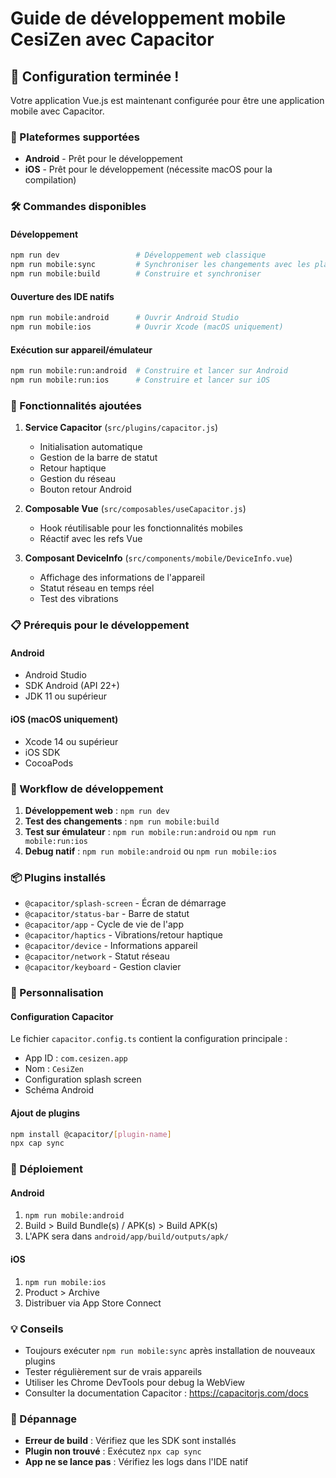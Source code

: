 # Guide de développement mobile CesiZen avec Capacitor

## 🚀 Configuration terminée !

Votre application Vue.js est maintenant configurée pour être une application mobile avec Capacitor.

### 📱 Plateformes supportées

- **Android** - Prêt pour le développement
- **iOS** - Prêt pour le développement (nécessite macOS pour la compilation)

### 🛠️ Commandes disponibles

#### Développement
```bash
npm run dev                 # Développement web classique
npm run mobile:sync         # Synchroniser les changements avec les plateformes mobiles
npm run mobile:build        # Construire et synchroniser
```

#### Ouverture des IDE natifs
```bash
npm run mobile:android      # Ouvrir Android Studio
npm run mobile:ios          # Ouvrir Xcode (macOS uniquement)
```

#### Exécution sur appareil/émulateur
```bash
npm run mobile:run:android  # Construire et lancer sur Android
npm run mobile:run:ios      # Construire et lancer sur iOS
```

### 🔧 Fonctionnalités ajoutées

1. **Service Capacitor** (`src/plugins/capacitor.js`)
   - Initialisation automatique
   - Gestion de la barre de statut
   - Retour haptique
   - Gestion du réseau
   - Bouton retour Android

2. **Composable Vue** (`src/composables/useCapacitor.js`)
   - Hook réutilisable pour les fonctionnalités mobiles
   - Réactif avec les refs Vue

3. **Composant DeviceInfo** (`src/components/mobile/DeviceInfo.vue`)
   - Affichage des informations de l'appareil
   - Statut réseau en temps réel
   - Test des vibrations

### 📋 Prérequis pour le développement

#### Android
- Android Studio
- SDK Android (API 22+)
- JDK 11 ou supérieur

#### iOS (macOS uniquement)
- Xcode 14 ou supérieur
- iOS SDK
- CocoaPods

### 🔄 Workflow de développement

1. **Développement web** : `npm run dev`
2. **Test des changements** : `npm run mobile:build`
3. **Test sur émulateur** : `npm run mobile:run:android` ou `npm run mobile:run:ios`
4. **Debug natif** : `npm run mobile:android` ou `npm run mobile:ios`

### 📦 Plugins installés

- `@capacitor/splash-screen` - Écran de démarrage
- `@capacitor/status-bar` - Barre de statut
- `@capacitor/app` - Cycle de vie de l'app
- `@capacitor/haptics` - Vibrations/retour haptique
- `@capacitor/device` - Informations appareil
- `@capacitor/network` - Statut réseau
- `@capacitor/keyboard` - Gestion clavier

### 🎨 Personnalisation

#### Configuration Capacitor
Le fichier `capacitor.config.ts` contient la configuration principale :
- App ID : `com.cesizen.app`
- Nom : `CesiZen`
- Configuration splash screen
- Schéma Android

#### Ajout de plugins
```bash
npm install @capacitor/[plugin-name]
npx cap sync
```

### 🚀 Déploiement

#### Android
1. `npm run mobile:android`
2. Build > Build Bundle(s) / APK(s) > Build APK(s)
3. L'APK sera dans `android/app/build/outputs/apk/`

#### iOS
1. `npm run mobile:ios`
2. Product > Archive
3. Distribuer via App Store Connect

### 💡 Conseils

- Toujours exécuter `npm run mobile:sync` après installation de nouveaux plugins
- Tester régulièrement sur de vrais appareils
- Utiliser les Chrome DevTools pour debug la WebView
- Consulter la documentation Capacitor : https://capacitorjs.com/docs

### 🐛 Dépannage

- **Erreur de build** : Vérifiez que les SDK sont installés
- **Plugin non trouvé** : Exécutez `npx cap sync`
- **App ne se lance pas** : Vérifiez les logs dans l'IDE natif
